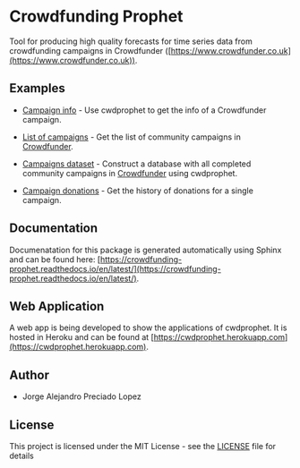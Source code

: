 # Crowdfunding Prophet
Tool for producing high quality forecasts for time series data from crowdfunding campaigns in Crowdfunder ([https://www.crowdfunder.co.uk](https://www.crowdfunder.co.uk)).


## Examples

- [Campaign info](https://github.com/Alex-Preciado/crowdfunding-prophet/blob/master/examples/0-Get_campaign_info.ipynb) - Use cwdprophet to get the info of a Crowdfunder campaign.

- [List of campaigns](https://github.com/Alex-Preciado/crowdfunding-prophet/blob/master/examples/1-List_of_campaign_URLS.ipynb) - Get the list of community campaigns in [Crowdfunder](https://www.crowdfunder.co.uk).

- [Campaigns dataset](https://github.com/Alex-Preciado/crowdfunding-prophet/blob/master/examples/2-Campaign_Info.ipynb) - Construct a database with all completed community campaigns in [Crowdfunder](https://www.crowdfunder.co.uk) using cwdprophet.

- [Campaign donations](https://github.com/Alex-Preciado/crowdfunding-prophet/blob/master/examples/3-History_of_donations_per_campaign.ipynb) - Get the history of donations for a single campaign.



## Documentation
Documenatation for this package is generated automatically using Sphinx and can be found here: [https://crowdfunding-prophet.readthedocs.io/en/latest/](https://crowdfunding-prophet.readthedocs.io/en/latest/).

## Web Application
A web app is being developed to show the applications of cwdprophet. It is hosted in Heroku and can be found at [https://cwdprophet.herokuapp.com](https://cwdprophet.herokuapp.com).

## Author
- Jorge Alejandro Preciado Lopez

## License
This project is licensed under the MIT License - see the [LICENSE](LICENSE) file for details

